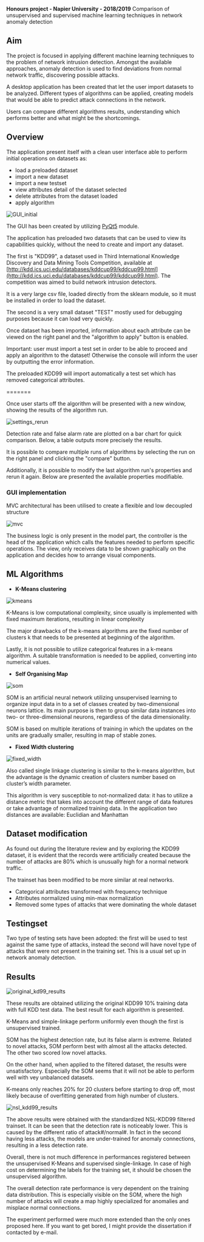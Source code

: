 **Honours project - Napier University - 2018/2019**
Comparison of unsupervised and supervised machine learning techniques in network anomaly detection

## Aim
The project is focused in applying different machine learning techniques to the problem of network intrusion detection. Amongst the available approaches, anomaly detection is used to find deviations from normal network traffic, discovering possible attacks.

A desktop application has been created that let the user import datasets to be analyzed. Different types of algorithms can be applied, creating models that would be able to predict attack connections in the network.

Users can compare different algorithms results, understanding which performs better and what might be the shortcomings.


## Overview
The application present itself with a clean user interface able to perform initial operations on datasets as:
- load a preloaded dataset
- import a new dataset
- import a new testset
- view attributes detail of the dataset selected
- delete attributes from the dataset loaded
- apply algorithm

![GUI_initial](https://github.com/Willyees/GUI_pyqt/blob/assets/assets/GUI_front.png)

The GUI has been created by utilizing [PyQt5](https://pypi.org/project/PyQt5/) module.

The application has preloaded two datasets that can be used to view its capabilities quickly, without the need to create and import any dataset.

The first is "KDD99", a dataset used in Third International Knowledge Discovery and Data Mining Tools Competition, available at [http://kdd.ics.uci.edu/databases/kddcup99/kddcup99.html](http://kdd.ics.uci.edu/databases/kddcup99/kddcup99.html). The competition was aimed to build network intrusion detectors.

It is a very large csv file, loaded directly from the sklearn module, so it must be installed in order to load the dataset.

The second is a very small dataset "TEST" mostly used for debugging purposes because it can load very quickly.

Once dataset has been imported, information about each attribute can be viewed on the right panel and the "algorithm to apply" button is enabled.

Important: user must import a test set in order to be able to proceed and apply an algorithm to the dataset! Otherwise the console will inform the user by outputting the error information.

The preloaded KDD99 will import automatically a test set which has removed categorical attributes.

=======

Once user starts off the algorithm will be presented with a new window, showing the results of the algorithm run.

![settings_rerun](https://github.com/Willyees/GUI_pyqt/blob/assets/assets/settings_rerun.png)

Detection rate and false alarm rate are plotted on a bar chart for quick comparison. Below, a table outputs more precisely the results.

It is possible to compare multiple runs of algorithms by selecting the run on the right panel and clicking the "compare" button.

Additionally, it is possible to modify the last algorithm run's properties and rerun it again. Below are presented the available properties modifiable.

### GUI implementation
MVC architectural has been utilised to create a flexible and low decoupled structure

![mvc](https://github.com/Willyees/GUI_pyqt/blob/assets/assets/mvc.png)

The business logic is only present in the model part, the controller is the head of the application which calls the features needed to perform specific operations. The view, only receives data to be shown graphically on the application and decides how to arrange visual components.


## ML Algorithms
- **K-Means clustering**

![kmeans](https://github.com/Willyees/GUI_pyqt/blob/assets/assets/kmeans.png)

K-Means is low computational complexity, since usually is implemented with fixed maximum iterations, resulting in linear complexity

The major drawbacks of the k-means algorithms are the fixed number of clusters k that needs to be presented at beginning of the algorithm. 

Lastly, it is not possible to utilize categorical features in a k-means algorithm. A suitable transformation is needed to be applied, converting into numerical values.

- **Self Organising Map**

![som](https://github.com/Willyees/GUI_pyqt/blob/assets/assets/som.png)

SOM is an artificial neural network utilizing unsupervised learning to organize input data in to a set of classes created by two-dimensional neurons lattice. Its main purpose is then to group similar data instances into two- or three-dimensional neurons, regardless of the data dimensionality.

SOM is based on multiple iterations of training in which the updates on the units are gradually smaller, resulting in map of stable zones.


- **Fixed Width clustering**

![fixed_width](https://github.com/Willyees/GUI_pyqt/blob/assets/assets/fixed_width.png)

Also called single linkage clustering is similar to the k-means algorithm, but the advantage is the dynamic creation of clusters number based on cluster’s width parameter.

This algorithm is very susceptible to not-normalized data: it has to utilize a distance metric that takes into account the different range of data features or take advantage of normalized training data. In the application two distances are available: Euclidian and Manhattan

## Dataset modification
As found out during the literature review and by exploring the KDD99 dataset, it is evident that the records were artificially created because the number of attacks are 80% which is unusually high for a normal network traffic.

The trainset has been modified to be more similar at real networks.

- Categorical attributes transformed with frequency technique
- Attributes normalized using min-max normalization
- Removed some types of attacks that were dominating the whole dataset

## Testingset
Two type of testing sets have been adopted: the first will be used to test against the same type of attacks, instead the second will have novel type of attacks that were not present in the training set. This is a usual set up in network anomaly detection.

## Results

![original_kd99_results](https://github.com/Willyees/GUI_pyqt/blob/assets/assets/original_kd99_results.png)

These results are obtained utilizing the original KDD99 10% training data with full KDD test data. The best result for each algorithm is presented.

K-Means and simple-linkage perform uniformly even though the first is unsupervised trained.

SOM has the highest detection rate, but its false alarm is extreme. Related to novel attacks, SOM perform best with almost all the attacks detected. The other two scored low novel attacks.

On the other hand, when applied to the filtered dataset, the results were unsatisfactory. Especially the SOM seems that it will not be able to perform well with vey unbalanced datasets.

K-means only reaches 20% for 20 clusters before starting to drop off, most likely because of overfitting generated from high number of clusters. 

![nsl_kdd99_results](https://github.com/Willyees/GUI_pyqt/blob/assets/assets/nsl_kdd_results.png)

The above results were obtained with the standardized NSL-KDD99 filtered trainset. It can be seen that the detection rate is noticeably lower. This is caused by the different ratio of attack#/normal#. In fact in the second having less attacks, the models are under-trained for anomaly connections, resulting in a less detection rate.

Overall, there is not much difference in performances registered between the unsupervised K-Means and supervised single-linkage. In case of high cost on determining the labels for the training set, it should be chosen the unsupervised algorithm.

The overall detection rate performance is very dependent on the training data distribution. This is especially visible on the SOM, where the high number of attacks will create a map highly specialized for anomalies and misplace normal connections.

The experiment performed were much more extended than the only ones proposed here. If you want to get bored, I might provide the dissertation if contacted by e-mail.


